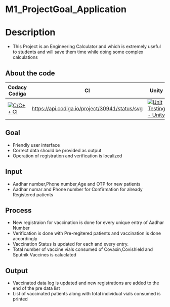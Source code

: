# M1_ProjectGoal_Application

# Description
 * This Project is an Engineering Calculator and which is extremely useful to students and will save them time while doing some complex calculations 
 
## About the code
| Codacy Codiga | CI | Unity | Code Inspector |
| --- | --- | --- | --- |
|[![C/C++ CI](https://github.com/Manjunadh521/M1_ProjectGoal_App/actions/workflows/c-cpp.yml/badge.svg)](https://github.com/Manjunadh521/M1_ProjectGoal_App/actions/workflows/c-cpp.yml)|https://api.codiga.io/project/30941/status/svg|[![Unit Testing - Unity](https://github.com/Manjunadh521/M1_ProjectGoal_App/actions/workflows/unity.yml/badge.svg)](https://github.com/Manjunadh521/M1_ProjectGoal_App/actions/workflows/unity.yml)|[![Codacy Badge](https://api.codacy.com/project/badge/Grade/a1edf2417a2e46699e8245f518c674f4)](https://app.codacy.com/organizations/gh/praveenraj2001/repositories)|[![Build-Linux](https://github.com/Manjunadh521/M1_ProjectGoal_App/actions/workflows/Build-linux.yml/badge.svg)](https://github.com/Manjunadh521/M1_ProjectGoal_App/actions/workflows/Build-linux.yml)|![image](https://user-images.githubusercontent.com/94365143/153367900-f77c6cc4-f37b-4d37-93f9-9afe7dd88de6.png)


## Goal
* Friendly user interface
* Correct data should be provided as output
* Operation of registration and verification is localized

## Input
* Aadhar number,Phone number,Age and OTP for new patients
* Aadhar numar and Phone number for Confirmation for already Registered patients

## Process
* New registraion for vaccination is done for every unique entry of Aadhar Number
* Verification is done with Pre-regitered patients and vaccination is done accordingly
* Vaccination Status is updated for each and every entry.
* Total number of vaccine vials consumed of Covaxin,Covishield and Sputnik Vaccines is caluclated


## Output
* Vaccinated data log is updated and new registrations are added to the end of the pre data list
* List of vaccinated patients along with total individual vials consumed is printed
